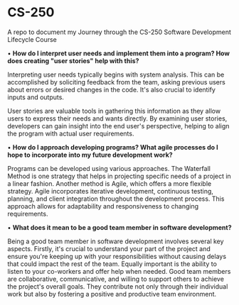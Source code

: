 # CS-250
A repo to document my Journey through the CS-250 Software Development Lifecycle Course 

• **How do I interpret user needs and implement them into a program? How does creating "user stories" help with this?**

Interpreting user needs typically begins with system analysis. This can be accomplished by soliciting feedback from the team, asking previous users about errors or desired changes in the code. It's also crucial to identify inputs and outputs.

User stories are valuable tools in gathering this information as they allow users to express their needs and wants directly. By examining user stories, developers can gain insight into the end user's perspective, helping to align the program with actual user requirements.

• **How do I approach developing programs? What agile processes do I hope to incorporate into my future development work?**

Programs can be developed using various approaches. The Waterfall Method is one strategy that helps in projecting specific needs of a project in a linear fashion. Another method is Agile, which offers a more flexible strategy. Agile incorporates iterative development, continuous testing, planning, and client integration throughout the development process. This approach allows for adaptability and responsiveness to changing requirements.

• **What does it mean to be a good team member in software development?**

Being a good team member in software development involves several key aspects. Firstly, it's crucial to understand your part of the project and ensure you're keeping up with your responsibilities without causing delays that could impact the rest of the team. Equally important is the ability to listen to your co-workers and offer help when needed. Good team members are collaborative, communicative, and willing to support others to achieve the project's overall goals. They contribute not only through their individual work but also by fostering a positive and productive team environment.
